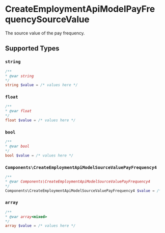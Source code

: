 # CreateEmploymentApiModelPayFrequencySourceValue

The source value of the pay frequency.


## Supported Types

### `string`

```php
/**
* @var string
*/
string $value = /* values here */
```

### `float`

```php
/**
* @var float
*/
float $value = /* values here */
```

### `bool`

```php
/**
* @var bool
*/
bool $value = /* values here */
```

### `Components\CreateEmploymentApiModelSourceValuePayFrequency4`

```php
/**
* @var Components\CreateEmploymentApiModelSourceValuePayFrequency4
*/
Components\CreateEmploymentApiModelSourceValuePayFrequency4 $value = /* values here */
```

### `array`

```php
/**
* @var array<mixed>
*/
array $value = /* values here */
```


